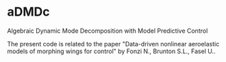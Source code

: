 # aDMDc
Algebraic Dynamic Mode Decomposition with Model Predictive Control

The present code is related to the paper "Data-driven nonlinear aeroelastic models of morphing wings for control" by Fonzi N., Brunton S.L., Fasel U..
